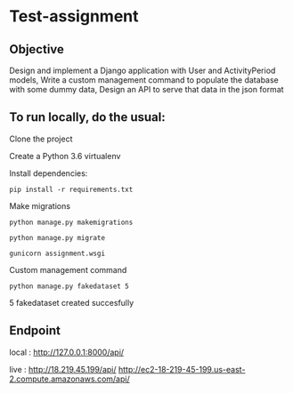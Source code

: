 # Test-assignment

## Objective
Design and implement a Django application with User and ActivityPeriod models,
Write a custom management command to populate the database with some dummy data,
Design an API to serve that data in the json format

## To run locally, do the usual:

Clone the project

Create a Python 3.6 virtualenv

Install dependencies:

    pip install -r requirements.txt
  
Make migrations

    python manage.py makemigrations
  
    python manage.py migrate
  
    gunicorn assignment.wsgi
  
Custom management command

    python manage.py fakedataset 5
 
 5 fakedataset created succesfully
 
 ## Endpoint

local : http://127.0.0.1:8000/api/

live : http://18.219.45.199/api/
       http://ec2-18-219-45-199.us-east-2.compute.amazonaws.com/api/
